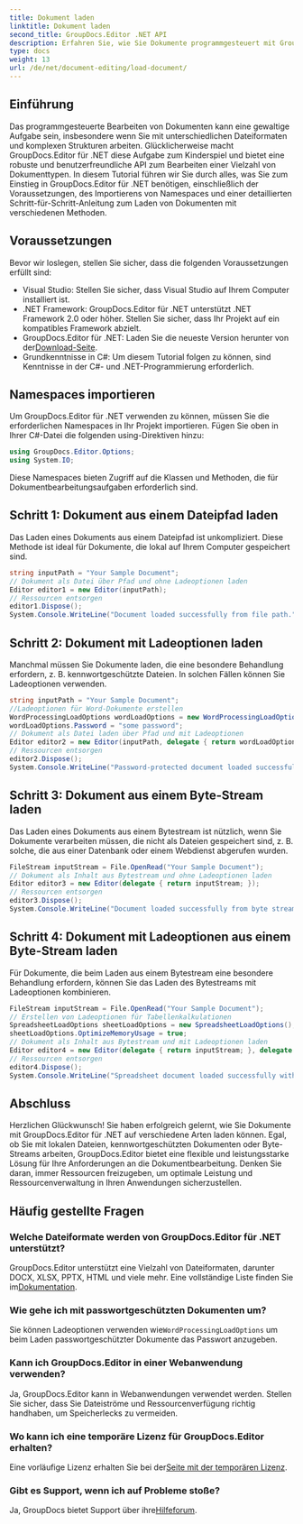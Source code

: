 ```yaml
---
title: Dokument laden
linktitle: Dokument laden
second_title: GroupDocs.Editor .NET API
description: Erfahren Sie, wie Sie Dokumente programmgesteuert mit GroupDocs.Editor für .NET bearbeiten. Schritt-für-Schritt-Anleitung zum Laden von Dokumenten, Verwalten kennwortgeschützter Dateien und mehr.
type: docs
weight: 13
url: /de/net/document-editing/load-document/
---
```

## Einführung
Das programmgesteuerte Bearbeiten von Dokumenten kann eine gewaltige Aufgabe sein, insbesondere wenn Sie mit unterschiedlichen Dateiformaten und komplexen Strukturen arbeiten. Glücklicherweise macht GroupDocs.Editor für .NET diese Aufgabe zum Kinderspiel und bietet eine robuste und benutzerfreundliche API zum Bearbeiten einer Vielzahl von Dokumenttypen. In diesem Tutorial führen wir Sie durch alles, was Sie zum Einstieg in GroupDocs.Editor für .NET benötigen, einschließlich der Voraussetzungen, des Importierens von Namespaces und einer detaillierten Schritt-für-Schritt-Anleitung zum Laden von Dokumenten mit verschiedenen Methoden.
## Voraussetzungen
Bevor wir loslegen, stellen Sie sicher, dass die folgenden Voraussetzungen erfüllt sind:
- Visual Studio: Stellen Sie sicher, dass Visual Studio auf Ihrem Computer installiert ist.
- .NET Framework: GroupDocs.Editor für .NET unterstützt .NET Framework 2.0 oder höher. Stellen Sie sicher, dass Ihr Projekt auf ein kompatibles Framework abzielt.
-  GroupDocs.Editor für .NET: Laden Sie die neueste Version herunter von der[Download-Seite](https://releases.groupdocs.com/editor/net/).
- Grundkenntnisse in C#: Um diesem Tutorial folgen zu können, sind Kenntnisse in der C#- und .NET-Programmierung erforderlich.
## Namespaces importieren
Um GroupDocs.Editor für .NET verwenden zu können, müssen Sie die erforderlichen Namespaces in Ihr Projekt importieren. Fügen Sie oben in Ihrer C#-Datei die folgenden using-Direktiven hinzu:
```csharp
using GroupDocs.Editor.Options;
using System.IO;
```
Diese Namespaces bieten Zugriff auf die Klassen und Methoden, die für Dokumentbearbeitungsaufgaben erforderlich sind.
## Schritt 1: Dokument aus einem Dateipfad laden
Das Laden eines Dokuments aus einem Dateipfad ist unkompliziert. Diese Methode ist ideal für Dokumente, die lokal auf Ihrem Computer gespeichert sind.

```csharp
string inputPath = "Your Sample Document";
// Dokument als Datei über Pfad und ohne Ladeoptionen laden
Editor editor1 = new Editor(inputPath);
// Ressourcen entsorgen
editor1.Dispose();
System.Console.WriteLine("Document loaded successfully from file path.");
```
## Schritt 2: Dokument mit Ladeoptionen laden
Manchmal müssen Sie Dokumente laden, die eine besondere Behandlung erfordern, z. B. kennwortgeschützte Dateien. In solchen Fällen können Sie Ladeoptionen verwenden.

```csharp
string inputPath = "Your Sample Document";
//Ladeoptionen für Word-Dokumente erstellen
WordProcessingLoadOptions wordLoadOptions = new WordProcessingLoadOptions();
wordLoadOptions.Password = "some password";
// Dokument als Datei laden über Pfad und mit Ladeoptionen
Editor editor2 = new Editor(inputPath, delegate { return wordLoadOptions; });
// Ressourcen entsorgen
editor2.Dispose();
System.Console.WriteLine("Password-protected document loaded successfully.");
```
## Schritt 3: Dokument aus einem Byte-Stream laden
Das Laden eines Dokuments aus einem Bytestream ist nützlich, wenn Sie Dokumente verarbeiten müssen, die nicht als Dateien gespeichert sind, z. B. solche, die aus einer Datenbank oder einem Webdienst abgerufen wurden.

```csharp
FileStream inputStream = File.OpenRead("Your Sample Document");
// Dokument als Inhalt aus Bytestream und ohne Ladeoptionen laden
Editor editor3 = new Editor(delegate { return inputStream; });
// Ressourcen entsorgen
editor3.Dispose();
System.Console.WriteLine("Document loaded successfully from byte stream.");
```
## Schritt 4: Dokument mit Ladeoptionen aus einem Byte-Stream laden
Für Dokumente, die beim Laden aus einem Bytestream eine besondere Behandlung erfordern, können Sie das Laden des Bytestreams mit Ladeoptionen kombinieren.

```csharp
FileStream inputStream = File.OpenRead("Your Sample Document");
// Erstellen von Ladeoptionen für Tabellenkalkulationen
SpreadsheetLoadOptions sheetLoadOptions = new SpreadsheetLoadOptions();
sheetLoadOptions.OptimizeMemoryUsage = true;
// Dokument als Inhalt aus Bytestream und mit Ladeoptionen laden
Editor editor4 = new Editor(delegate { return inputStream; }, delegate { return sheetLoadOptions; });
// Ressourcen entsorgen
editor4.Dispose();
System.Console.WriteLine("Spreadsheet document loaded successfully with load options.");
```
## Abschluss
Herzlichen Glückwunsch! Sie haben erfolgreich gelernt, wie Sie Dokumente mit GroupDocs.Editor für .NET auf verschiedene Arten laden können. Egal, ob Sie mit lokalen Dateien, kennwortgeschützten Dokumenten oder Byte-Streams arbeiten, GroupDocs.Editor bietet eine flexible und leistungsstarke Lösung für Ihre Anforderungen an die Dokumentbearbeitung. Denken Sie daran, immer Ressourcen freizugeben, um optimale Leistung und Ressourcenverwaltung in Ihren Anwendungen sicherzustellen.
## Häufig gestellte Fragen
### Welche Dateiformate werden von GroupDocs.Editor für .NET unterstützt?
 GroupDocs.Editor unterstützt eine Vielzahl von Dateiformaten, darunter DOCX, XLSX, PPTX, HTML und viele mehr. Eine vollständige Liste finden Sie im[Dokumentation](https://reference.groupdocs.com/editor/net/).
### Wie gehe ich mit passwortgeschützten Dokumenten um?
 Sie können Ladeoptionen verwenden wie`WordProcessingLoadOptions` um beim Laden passwortgeschützter Dokumente das Passwort anzugeben.
### Kann ich GroupDocs.Editor in einer Webanwendung verwenden?
Ja, GroupDocs.Editor kann in Webanwendungen verwendet werden. Stellen Sie sicher, dass Sie Dateiströme und Ressourcenverfügung richtig handhaben, um Speicherlecks zu vermeiden.
### Wo kann ich eine temporäre Lizenz für GroupDocs.Editor erhalten?
 Eine vorläufige Lizenz erhalten Sie bei der[Seite mit der temporären Lizenz](https://purchase.groupdocs.com/temporary-license/).
### Gibt es Support, wenn ich auf Probleme stoße?
 Ja, GroupDocs bietet Support über ihre[Hilfeforum](https://forum.groupdocs.com/c/editor/20).